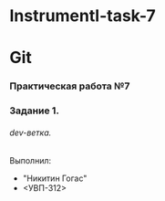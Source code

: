 # Instrumentl-task-7
# Git
### Практическая работа №7
### Задание 1.
###### dev-ветка.
Выполнил:
* "Никитин Гогас"
* <УВП-312>